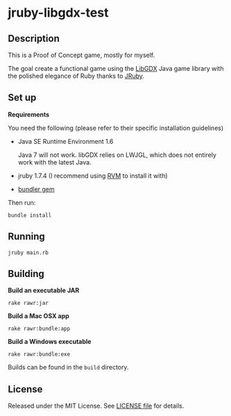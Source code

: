 jruby-libgdx-test
=================

## Description ##

This is a Proof of Concept game, mostly for myself.

The goal create a functional game using the [LibGDX](http://libgdx.badlogicgames.com/) Java game library with the polished elegance of Ruby thanks to [JRuby](http://jruby.org/).

## Set up ##

**Requirements**

You need the following (please refer to their specific installation guidelines)

- Java SE Runtime Environment 1.6

  Java 7 will not work. libGDX relies on LWJGL, which does not entirely work with the latest Java.

- jruby 1.7.4 (I recommend using [RVM](http://rvm.io/) to install it with)
- [bundler gem](https://github.com/bundler/bundler)

Then run:

    bundle install

## Running ##

    jruby main.rb

## Building ##

**Build an executable JAR**

    rake rawr:jar

**Build a Mac OSX app**

    rake rawr:bundle:app

**Build a Windows executable**

    rake rawr:bundle:exe

Builds can be found in the `build` directory.

## License ##

Released under the MIT License. See [LICENSE file](LICENSE) for details.
